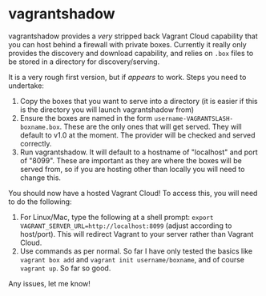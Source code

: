 vagrantshadow 
=============

vagrantshadow provides a _very_ stripped back Vagrant Cloud capability that you can host behind a firewall with private boxes.  Currently it really only provides the discovery and download capability, and relies on `.box` files to be stored in a directory for discovery/serving.

It is a very rough first version, but if _appears_ to work.  Steps you need to undertake:

1. Copy the boxes that you want to serve into a directory (it is easier if this is the directory you will launch vagrantshadow from)
1. Ensure the boxes are named in the form `username-VAGRANTSLASH-boxname.box`.  These are the only ones that will get served.  They will default to v1.0 at the moment.  The provider will be checked and served correctly.
1. Run vagrantshadow.  It will default to a hostname of "localhost" and port of "8099".  These are important as they are where the boxes will be served from, so if you are hosting other than locally you will need to change this.

You should now have a hosted Vagrant Cloud!  To access this, you will need to do the following:

1. For Linux/Mac, type the following at a shell prompt: `export VAGRANT_SERVER_URL=http://localhost:8099` (adjust according to host/port).  This will redirect Vagrant to your server rather than Vagrant Cloud.
1. Use commands as per normal.  So far I have only tested the basics like `vagrant box add` and `vagrant init username/boxname`, and of course `vagrant up`.  So far so good.

Any issues, let me know!
